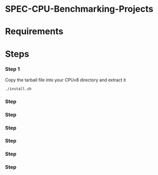 # SPEC-CPU-Benchmarking-Projects

# Requirements

# Steps

### Step 1

Copy the tarball file into your CPUv8 directory and extract it

```bash
./install.sh
```

### Step

### Step

### Step

### Step

### Step

### Step
